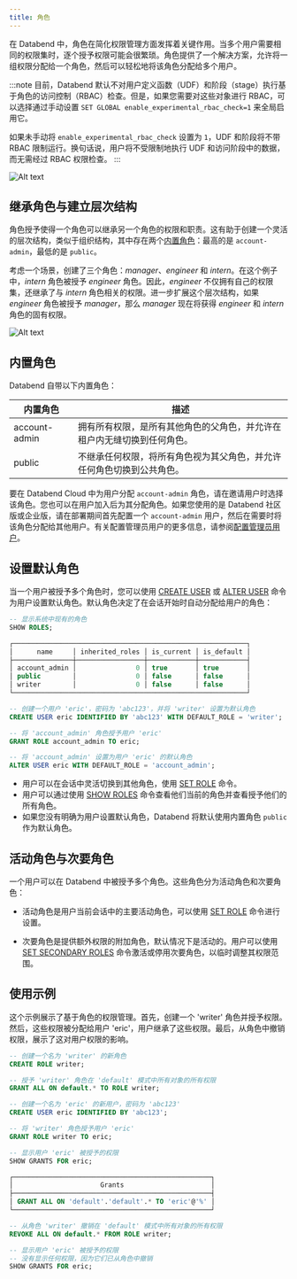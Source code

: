 ```yaml
---
title: 角色
---
```


在 Databend 中，角色在简化权限管理方面发挥着关键作用。当多个用户需要相同的权限集时，逐个授予权限可能会很繁琐。角色提供了一个解决方案，允许将一组权限分配给一个角色，然后可以轻松地将该角色分配给多个用户。

:::note
目前，Databend 默认不对用户定义函数（UDF）和阶段（stage）执行基于角色的访问控制（RBAC）检查。但是，如果您需要对这些对象进行 RBAC，可以选择通过手动设置 `SET GLOBAL enable_experimental_rbac_check=1` 来全局启用它。

如果未手动将 `enable_experimental_rbac_check` 设置为 `1`，UDF 和阶段将不带 RBAC 限制运行。换句话说，用户将不受限制地执行 UDF 和访问阶段中的数据，而无需经过 RBAC 权限检查。
:::

![Alt text](/img/guides/access-control-3.png)

## 继承角色与建立层次结构

角色授予使得一个角色可以继承另一个角色的权限和职责。这有助于创建一个灵活的层次结构，类似于组织结构，其中存在两个[内置角色](#内置角色)：最高的是 `account-admin`，最低的是 `public`。

考虑一个场景，创建了三个角色：*manager*、*engineer* 和 *intern*。在这个例子中，*intern* 角色被授予 *engineer* 角色。因此，*engineer* 不仅拥有自己的权限集，还继承了与 *intern* 角色相关的权限。进一步扩展这个层次结构，如果 *engineer* 角色被授予 *manager*，那么 *manager* 现在将获得 *engineer* 和 *intern* 角色的固有权限。

![Alt text](/img/guides/access-control-4.png)

## 内置角色

Databend 自带以下内置角色：

| 内置角色      | 描述                                                                                                                            |
|---------------|----------------------------------------------------------------------------------------------------------------------------------------|
| account-admin | 拥有所有权限，是所有其他角色的父角色，并允许在租户内无缝切换到任何角色。 |
| public        | 不继承任何权限，将所有角色视为其父角色，并允许任何角色切换到公共角色。                    |

要在 Databend Cloud 中为用户分配 `account-admin` 角色，请在邀请用户时选择该角色。您也可以在用户加入后为其分配角色。如果您使用的是 Databend 社区版或企业版，请在部署期间首先配置一个 `account-admin` 用户，然后在需要时将该角色分配给其他用户。有关配置管理员用户的更多信息，请参阅[配置管理员用户](../../10-deploy/04-references/01-admin-users.md)。

## 设置默认角色

当一个用户被授予多个角色时，您可以使用 [CREATE USER](/sql/sql-commands/ddl/user/user-create-user) 或 [ALTER USER](/sql/sql-commands/ddl/user/user-alter-user) 命令为用户设置默认角色。默认角色决定了在会话开始时自动分配给用户的角色：

```sql title='示例：'
-- 显示系统中现有的角色
SHOW ROLES;

┌───────────────────────────────────────────────────────────┐
│      name     │ inherited_roles │ is_current │ is_default │
├───────────────┼─────────────────┼────────────┼────────────┤
│ account_admin │               0 │ true       │ true       │
│ public        │               0 │ false      │ false      │
│ writer        │               0 │ false      │ false      │
└───────────────────────────────────────────────────────────┘

-- 创建一个用户 'eric'，密码为 'abc123'，并将 'writer' 设置为默认角色
CREATE USER eric IDENTIFIED BY 'abc123' WITH DEFAULT_ROLE = 'writer';

-- 将 'account_admin' 角色授予用户 'eric'
GRANT ROLE account_admin TO eric;

-- 将 'account_admin' 设置为用户 'eric' 的默认角色
ALTER USER eric WITH DEFAULT_ROLE = 'account_admin';
```

- 用户可以在会话中灵活切换到其他角色，使用 [SET ROLE](/sql/sql-commands/ddl/user/user-set-role) 命令。
- 用户可以通过使用 [SHOW ROLES](/sql/sql-commands/ddl/user/user-show-roles) 命令查看他们当前的角色并查看授予他们的所有角色。
- 如果您没有明确为用户设置默认角色，Databend 将默认使用内置角色 `public` 作为默认角色。

## 活动角色与次要角色

一个用户可以在 Databend 中被授予多个角色。这些角色分为活动角色和次要角色：

- 活动角色是用户当前会话中的主要活动角色，可以使用 [SET ROLE](/sql/sql-commands/ddl/user/user-set-role) 命令进行设置。

- 次要角色是提供额外权限的附加角色，默认情况下是活动的。用户可以使用 [SET SECONDARY ROLES](/sql/sql-commands/ddl/user/user-set-2nd-roles) 命令激活或停用次要角色，以临时调整其权限范围。

## 使用示例

这个示例展示了基于角色的权限管理。首先，创建一个 'writer' 角色并授予权限。然后，这些权限被分配给用户 'eric'，用户继承了这些权限。最后，从角色中撤销权限，展示了这对用户权限的影响。

```sql title='示例：'
-- 创建一个名为 'writer' 的新角色
CREATE ROLE writer;

-- 授予 'writer' 角色在 'default' 模式中所有对象的所有权限
GRANT ALL ON default.* TO ROLE writer;

-- 创建一个名为 'eric' 的新用户，密码为 'abc123'
CREATE USER eric IDENTIFIED BY 'abc123';

-- 将 'writer' 角色授予用户 'eric'
GRANT ROLE writer TO eric;

-- 显示用户 'eric' 被授予的权限
SHOW GRANTS FOR eric;

┌──────────────────────────────────────────────────┐
│                      Grants                      │
├──────────────────────────────────────────────────┤
│ GRANT ALL ON 'default'.'default'.* TO 'eric'@'%' │
└──────────────────────────────────────────────────┘

-- 从角色 'writer' 撤销在 'default' 模式中所有对象的所有权限
REVOKE ALL ON default.* FROM ROLE writer;

-- 显示用户 'eric' 被授予的权限
-- 没有显示任何权限，因为它们已从角色中撤销
SHOW GRANTS FOR eric;
```